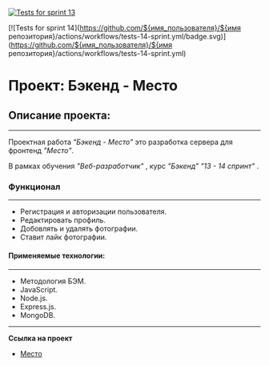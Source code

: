 [![Tests for sprint 13](https://github.com/andrey-graf/express-mesto-gha/actions/workflows/tests-13-sprint.yml/badge.svg)](https://github.com/andrey-graf/express-mesto-gha/actions/workflows/tests-13-sprint.yml)

[![Tests for sprint 14](https://github.com/${имя_пользователя}/${имя репозитория}/actions/workflows/tests-14-sprint.yml/badge.svg)](https://github.com/${имя_пользователя}/${имя репозитория}/actions/workflows/tests-14-sprint.yml)

# **Проект: Бэкенд - Место**

## **Описание проекта:**
---
Проектная работа _"Бэкенд - Место"_ это разработка сервера для фронтенд _"Место"_.

В рамках обучения _"Веб-разработчик"_ , курс _"Бэкенд"_ _"13 - 14 спринт"_ .

### **Функционал**
---

* Регистрация и авторизации пользователя.
* Редактировать профиль.
* Добовлять и удалять фотографии.
* Ставит лайк фотографии.

#### **Применяемые технологии:**
---
* Методология БЭМ.
* JavaScript.
* Node.js.
* Express.js.
* MongoDB.

---
**Ссылка на проект**

* [Место](https://andrey-graf.github.io/express-mesto-gha/)
